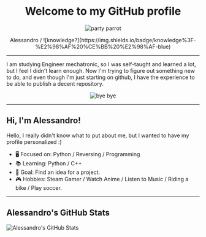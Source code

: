 <h1 align="center">Welcome to my GitHub profile</h1>

<p align="center">
  <img src="https://i.gifer.com/I8TU.gif" alt="party parrot">
</p>

<p align="center">
  Alessandro / ![knowledge?](https://img.shields.io/badge/knowledge%3F-%E2%98%AF%20%CE%BB%20%E2%98%AF-blue)
</p>

---

I am studying Engineer mechatronic, so I was self-taught and learned a lot, but I feel I didn't learn enough. Now I'm trying to figure out something new to do, and even though I'm just starting on github, I have the experience to be able to publish a decent repository.

<p align="center">
  <img src="https://media.giphy.com/media/3o85xk7PRZEdMOsTrW/giphy.gif" alt="bye bye">
</p>

---

## Hi, I'm Alessandro!

Hello, I really didn't know what to put about me, but I wanted to have my profile personalized :)

- 🖥️ Focused on: Python / Reversing / Programming
- 📚 Learning: Python / C++
- 🎯 Goal: Find an idea for a project.
- 🎮 Hobbies: Steam Gamer / Watch Anime / Listen to Music / Riding a bike / Play soccer.

---

## Alessandro's GitHub Stats

![Alessandro's GitHub Stats](https://github-readme-stats.vercel.app/api?username=your-username&show_icons=true)


